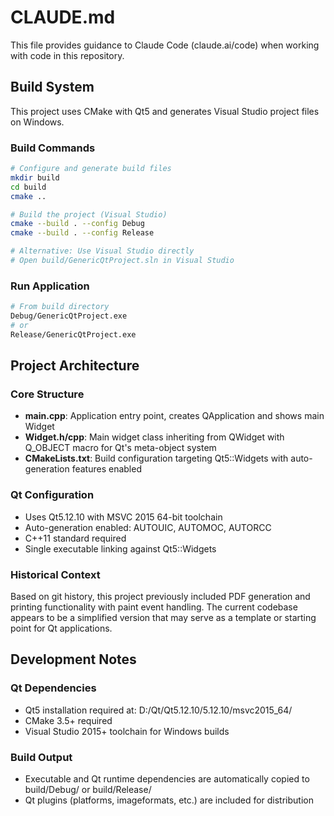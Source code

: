 # CLAUDE.md

This file provides guidance to Claude Code (claude.ai/code) when working with code in this repository.

## Build System

This project uses CMake with Qt5 and generates Visual Studio project files on Windows.

### Build Commands
```bash
# Configure and generate build files
mkdir build
cd build
cmake ..

# Build the project (Visual Studio)
cmake --build . --config Debug
cmake --build . --config Release

# Alternative: Use Visual Studio directly
# Open build/GenericQtProject.sln in Visual Studio
```

### Run Application
```bash
# From build directory
Debug/GenericQtProject.exe
# or
Release/GenericQtProject.exe
```

## Project Architecture

### Core Structure
- **main.cpp**: Application entry point, creates QApplication and shows main Widget
- **Widget.h/cpp**: Main widget class inheriting from QWidget with Q_OBJECT macro for Qt's meta-object system
- **CMakeLists.txt**: Build configuration targeting Qt5::Widgets with auto-generation features enabled

### Qt Configuration
- Uses Qt5.12.10 with MSVC 2015 64-bit toolchain
- Auto-generation enabled: AUTOUIC, AUTOMOC, AUTORCC
- C++11 standard required
- Single executable linking against Qt5::Widgets

### Historical Context
Based on git history, this project previously included PDF generation and printing functionality with paint event handling. The current codebase appears to be a simplified version that may serve as a template or starting point for Qt applications.

## Development Notes

### Qt Dependencies
- Qt5 installation required at: D:/Qt/Qt5.12.10/5.12.10/msvc2015_64/
- CMake 3.5+ required
- Visual Studio 2015+ toolchain for Windows builds

### Build Output
- Executable and Qt runtime dependencies are automatically copied to build/Debug/ or build/Release/
- Qt plugins (platforms, imageformats, etc.) are included for distribution